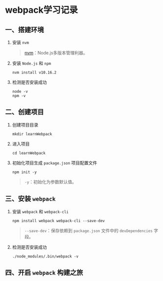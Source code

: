 # webpack学习记录

## 一、搭建环境

1. 安装 ```nvm```
   > [nvm](https://github.com/nvm-sh/nvm)：Node.js多版本管理利器。
2. 安装 ```Node.js``` 和 ```npm```
   ```shell
   nvm install v10.16.2
   ```
3. 检测是否安装成功
   ```shell
   node -v
   npm -v
   ```

## 二、创建项目

1. 创建项目目录
   ```shell
   mkdir learnWebpack
   ```
2. 进入项目
   ```shell
   cd learnWebpack
   ```
3. 初始化项目生成 ```package.json``` 项目配置文件
   ```shell
   npm init -y
   ```
   > ```-y```：初始化为参数默认值。

## 三、安装 ```webpack```

1. 安装 ```webpack``` 和 ```webpack-cli```
   ```shell
   npm install webpack webpack-cli --save-dev
   ```
   > ```--save-dev```：保存依赖到 ```package.json``` 文件中的 ```devDependencies``` 字段。
2. 检测是否安装成功
   ```shell
   ./node_modules/.bin/webpack -v
   ```

## 四、开启 ```webpack``` 构建之旅
